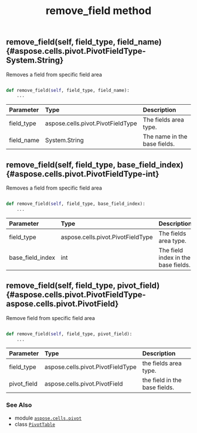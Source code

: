 ﻿---
title: remove_field method
second_title: Aspose.Cells for Python via .NET API References
description: 
type: docs
weight: 240
url: /aspose.cells.pivot/pivottable/remove_field/
is_root: false
---

## remove_field(self, field_type, field_name) {#aspose.cells.pivot.PivotFieldType-System.String}

Removes a field from specific field area



```python

def remove_field(self, field_type, field_name):
    ...
```


| Parameter | Type | Description |
| :- | :- | :- |
| field_type | aspose.cells.pivot.PivotFieldType | The fields area type. |
| field_name | System.String | The name in the base fields. |


## remove_field(self, field_type, base_field_index) {#aspose.cells.pivot.PivotFieldType-int}

Removes a field from specific field area



```python

def remove_field(self, field_type, base_field_index):
    ...
```


| Parameter | Type | Description |
| :- | :- | :- |
| field_type | aspose.cells.pivot.PivotFieldType | The fields area type. |
| base_field_index | int | The field index in the base fields. |


## remove_field(self, field_type, pivot_field) {#aspose.cells.pivot.PivotFieldType-aspose.cells.pivot.PivotField}

Remove field from specific field area



```python

def remove_field(self, field_type, pivot_field):
    ...
```


| Parameter | Type | Description |
| :- | :- | :- |
| field_type | aspose.cells.pivot.PivotFieldType | the fields area type. |
| pivot_field | aspose.cells.pivot.PivotField | the field in the base fields. |



### See Also
* module [`aspose.cells.pivot`](../../)
* class [`PivotTable`](/cells/python-net/aspose.cells.pivot/pivottable)
